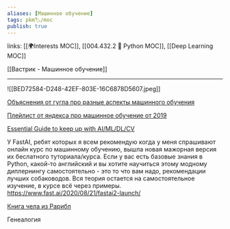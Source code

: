 ```yaml
---
aliases: [Машинное обучение]
tags: pkm🏷/moc
publish: true
---
```

links: [[🌍Interests MOC]], [[004.432.2 🐍 Python MOC]], [[Deep Learning MOC]]

[[Вастрик - Машинное обучение]]

---

![[BED72584-D248-42EF-803E-16C6878D5607.jpeg]]



[Объяснения от гугла про разные аспекты машинного обучения](https://pair.withgoogle.com/explorables/)


[Плейлист от яндекса про машинное обучение от 2019](https://www.youtube.com/playlist?list=PLJOzdkh8T5krxc4HsHbB8g8f0hu7973fK)

[Essential Guide to keep up with AI/ML/DL/CV](https://github.com/BAILOOL/DoYouEvenLearn/blob/master/README.md)

У FastAI, ребят которых я всем рекомендую когда у меня спрашивают онлайн курс по машинному обучению, вышла новая мажорная версия их беслатного туториала/курса. Если у вас есть базовые знания в Python, какой-то английский и вы хотите научиться этому модному диплернингу самостоятельно - это то что вам надо, рекомендации лучших собаководов. Вся теория остается на самостоятельное изучение, в курсе всё через примеры.
https://www.fast.ai/2020/08/21/fastai2-launch/


[Книга чела из Рарибл](https://themlsbook.com/)

Генеалогия